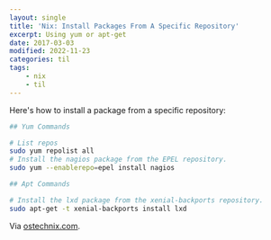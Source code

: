 ```yaml
---
layout: single
title: 'Nix: Install Packages From A Specific Repository'
excerpt: Using yum or apt-get
date: 2017-03-03
modified: 2022-11-23
categories: til
tags:
    - nix
    - til
---
```


Here's how to install a package from a specific repository:

```bash
## Yum Commands

# List repos
sudo yum repolist all
# Install the nagios package from the EPEL repository.
sudo yum --enablerepo=epel install nagios

## Apt Commands

# Install the lxd package from the xenial-backports repository.
sudo apt-get -t xenial-backports install lxd
```

Via [ostechnix.com](https://www.ostechnix.com/install-packages-specific-repository-linux/).
